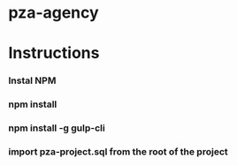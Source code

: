 # pza-agency
# Instructions
### Instal NPM
### npm install
### npm install -g gulp-cli
### import pza-project.sql from the root of the project
